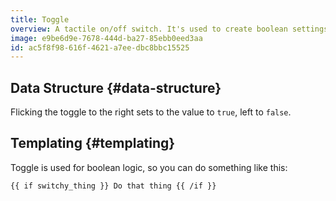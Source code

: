 ```yaml
---
title: Toggle
overview: A tactile on/off switch. It's used to create boolean settings. True and false. Nice, simple, and uncomplicated.
image: e9be6d9e-7678-444d-ba27-85ebb0eed3aa
id: ac5f8f98-616f-4621-a7ee-dbc8bbc15525
---
```

## Data Structure {#data-structure}

Flicking the toggle to the right sets to the value to `true`, left to `false`.

## Templating {#templating}

Toggle is used for boolean logic, so you can do something like this:

```
{{ if switchy_thing }} Do that thing {{ /if }}
```

